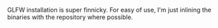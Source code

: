 GLFW installation is super finnicky. For easy of use, I'm just inlining the binaries with the repository where possible.
